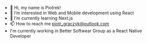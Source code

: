 - 👋 Hi, my name is Piotrek!
- 👀 I’m interested in Web and  Mobile development using React
- 🌱 I’m currently learning Next.js
- 📫 How to reach me piotr_graczyk@outlook.com
- I'm currently working in Better Softwear Group as a React Native Developer

<!---
Goldlightdrake/Goldlightdrake is a ✨ special ✨ repository because its `README.md` (this file) appears on your GitHub profile.
You can click the Preview link to take a look at your changes.
--->

